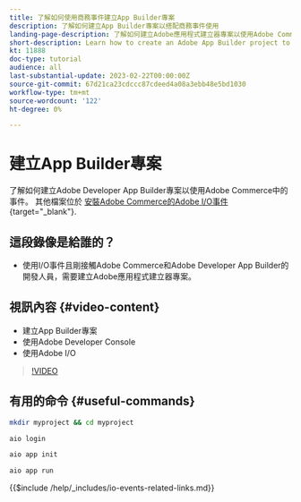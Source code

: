 ```yaml
---
title: 了解如何使用商務事件建立App Builder專案
description: 了解如何建立App Builder專案以搭配商務事件使用
landing-page-description: 了解如何建立Adobe應用程式建立器專案以使用Adobe Commerce事件
short-description: Learn how to create an Adobe App Builder project to use Adobe Commerce events
kt: 11888
doc-type: tutorial
audience: all
last-substantial-update: 2023-02-22T00:00:00Z
source-git-commit: 67d21ca23cdccc87cdeed4a08a3ebb48e5bd1030
workflow-type: tm+mt
source-wordcount: '122'
ht-degree: 0%

---
```



# 建立App Builder專案

了解如何建立Adobe Developer App Builder專案以使用Adobe Commerce中的事件。 其他檔案位於 [安裝Adobe Commerce的Adobe I/O事件](https://developer.adobe.com/commerce/events/get-started/installation/){target="_blank"}.

## 這段錄像是給誰的？

* 使用I/O事件且剛接觸Adobe Commerce和Adobe Developer App Builder的開發人員，需要建立Adobe應用程式建立器專案。

## 視訊內容 {#video-content}

* 建立App Builder專案
* 使用Adobe Developer Console
* 使用Adobe I/O

>[!VIDEO](https://video.tv.adobe.com/v/3415797)

## 有用的命令 {#useful-commands}

```bash
mkdir myproject && cd myproject

aio login

aio app init

aio app run
```

{{$include /help/_includes/io-events-related-links.md}}
